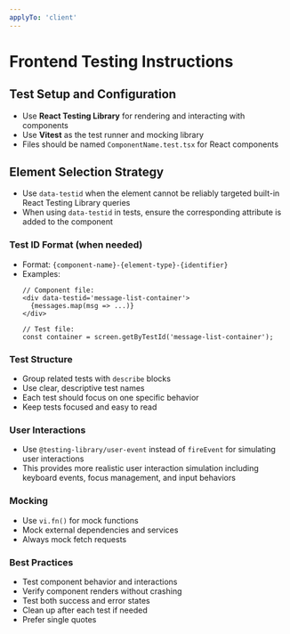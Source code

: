 ```yaml
---
applyTo: 'client'
---
```


# Frontend Testing Instructions

## Test Setup and Configuration

- Use **React Testing Library** for rendering and interacting with components
- Use **Vitest** as the test runner and mocking library
- Files should be named `ComponentName.test.tsx` for React components

## Element Selection Strategy

- Use `data-testid` when the element cannot be reliably targeted built-in React Testing Library queries
- When using `data-testid` in tests, ensure the corresponding attribute is added to the component

### Test ID Format (when needed)
- Format: `{component-name}-{element-type}-{identifier}`
- Examples:
  ```tsx
  // Component file:
  <div data-testid='message-list-container'>
    {messages.map(msg => ...)}
  </div>

  // Test file:
  const container = screen.getByTestId('message-list-container');
  ```

### Test Structure
- Group related tests with `describe` blocks
- Use clear, descriptive test names
- Each test should focus on one specific behavior
- Keep tests focused and easy to read

### User Interactions
- Use `@testing-library/user-event` instead of `fireEvent` for simulating user interactions
- This provides more realistic user interaction simulation including keyboard events, focus management, and input behaviors

### Mocking
- Use `vi.fn()` for mock functions
- Mock external dependencies and services
- Always mock fetch requests

### Best Practices
- Test component behavior and interactions
- Verify component renders without crashing
- Test both success and error states
- Clean up after each test if needed
- Prefer single quotes
